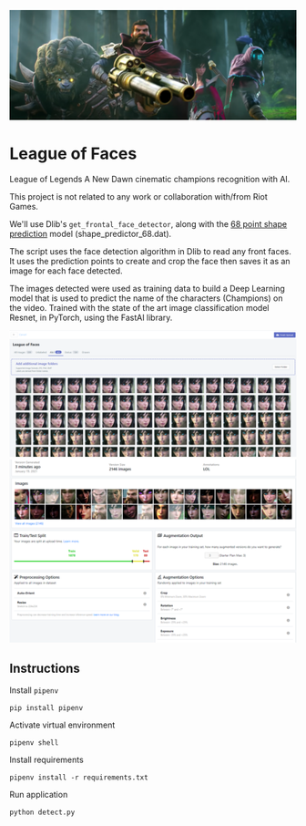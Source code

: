 ![](./cover.png)
# League of Faces
League of Legends A New Dawn cinematic champions recognition with AI.

This project is not related to any work or collaboration with/from Riot Games.

We'll use Dlib's `get_frontal_face_detector`, along with the [68 point shape prediction](https://github.com/davisking/dlib-models) model (shape_predictor_68.dat).

The script uses the face detection algorithm in Dlib to read any front faces. It uses the prediction points to create and crop the face then saves it as an image for each face detected.

The images detected were used as training data to build a Deep Learning model that is used to predict the name of the characters (Champions) on the video. Trained with the state of the art image classification model Resnet, in PyTorch, using the FastAI library.

![](Screenshot_1.png)
![](Screenshot_2.png)

## Instructions
Install `pipenv`
```
pip install pipenv
```

Activate virtual environment
```
pipenv shell
```

Install requirements
```
pipenv install -r requirements.txt
```

Run application
```
python detect.py
```
